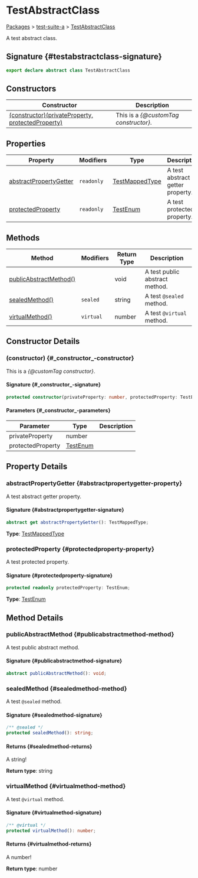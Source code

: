 # TestAbstractClass

[Packages](/) > [test-suite-a](/test-suite-a/) > [TestAbstractClass](/test-suite-a/testabstractclass-class)

A test abstract class.

## Signature {#testabstractclass-signature}

```typescript
export declare abstract class TestAbstractClass
```

## Constructors

| Constructor | Description |
| - | - |
| [(constructor)(privateProperty, protectedProperty)](/test-suite-a/testabstractclass-class#_constructor_-constructor) | This is a _{@customTag constructor}_. |

## Properties

| Property | Modifiers | Type | Description |
| - | - | - | - |
| [abstractPropertyGetter](/test-suite-a/testabstractclass-class#abstractpropertygetter-property) | `readonly` | [TestMappedType](/test-suite-a/testmappedtype-typealias) | A test abstract getter property. |
| [protectedProperty](/test-suite-a/testabstractclass-class#protectedproperty-property) | `readonly` | [TestEnum](/test-suite-a/testenum-enum) | A test protected property. |

## Methods

| Method | Modifiers | Return Type | Description |
| - | - | - | - |
| [publicAbstractMethod()](/test-suite-a/testabstractclass-class#publicabstractmethod-method) |  | void | A test public abstract method. |
| [sealedMethod()](/test-suite-a/testabstractclass-class#sealedmethod-method) | `sealed` | string | A test `@sealed` method. |
| [virtualMethod()](/test-suite-a/testabstractclass-class#virtualmethod-method) | `virtual` | number | A test `@virtual` method. |

## Constructor Details

### (constructor) {#\_constructor\_-constructor}

This is a _{@customTag constructor}_.

#### Signature {#\_constructor\_-signature}

```typescript
protected constructor(privateProperty: number, protectedProperty: TestEnum);
```

#### Parameters {#\_constructor\_-parameters}

| Parameter | Type | Description |
| - | - | - |
| privateProperty | number |  |
| protectedProperty | [TestEnum](/test-suite-a/testenum-enum) |  |

## Property Details

### abstractPropertyGetter {#abstractpropertygetter-property}

A test abstract getter property.

#### Signature {#abstractpropertygetter-signature}

```typescript
abstract get abstractPropertyGetter(): TestMappedType;
```

**Type**: [TestMappedType](/test-suite-a/testmappedtype-typealias)

### protectedProperty {#protectedproperty-property}

A test protected property.

#### Signature {#protectedproperty-signature}

```typescript
protected readonly protectedProperty: TestEnum;
```

**Type**: [TestEnum](/test-suite-a/testenum-enum)

## Method Details

### publicAbstractMethod {#publicabstractmethod-method}

A test public abstract method.

#### Signature {#publicabstractmethod-signature}

```typescript
abstract publicAbstractMethod(): void;
```

### sealedMethod {#sealedmethod-method}

A test `@sealed` method.

#### Signature {#sealedmethod-signature}

```typescript
/** @sealed */
protected sealedMethod(): string;
```

#### Returns {#sealedmethod-returns}

A string!

**Return type**: string

### virtualMethod {#virtualmethod-method}

A test `@virtual` method.

#### Signature {#virtualmethod-signature}

```typescript
/** @virtual */
protected virtualMethod(): number;
```

#### Returns {#virtualmethod-returns}

A number!

**Return type**: number
